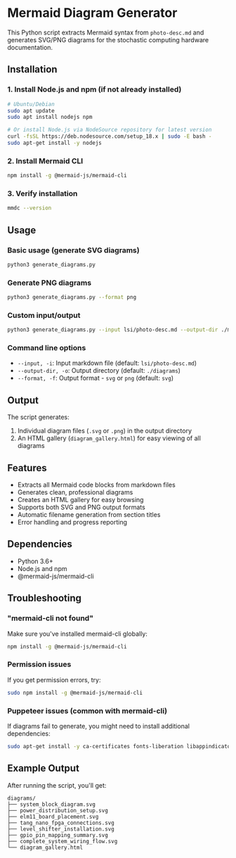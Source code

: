 # Mermaid Diagram Generator

This Python script extracts Mermaid syntax from `photo-desc.md` and generates SVG/PNG diagrams for the stochastic computing hardware documentation.

## Installation

### 1. Install Node.js and npm (if not already installed)
```bash
# Ubuntu/Debian
sudo apt update
sudo apt install nodejs npm

# Or install Node.js via NodeSource repository for latest version
curl -fsSL https://deb.nodesource.com/setup_18.x | sudo -E bash -
sudo apt-get install -y nodejs
```

### 2. Install Mermaid CLI
```bash
npm install -g @mermaid-js/mermaid-cli
```

### 3. Verify installation
```bash
mmdc --version
```

## Usage

### Basic usage (generate SVG diagrams)
```bash
python3 generate_diagrams.py
```

### Generate PNG diagrams
```bash
python3 generate_diagrams.py --format png
```

### Custom input/output
```bash
python3 generate_diagrams.py --input lsi/photo-desc.md --output-dir ./my-diagrams --format svg
```

### Command line options
- `--input, -i`: Input markdown file (default: `lsi/photo-desc.md`)
- `--output-dir, -o`: Output directory (default: `./diagrams`)
- `--format, -f`: Output format - `svg` or `png` (default: `svg`)

## Output

The script generates:
1. Individual diagram files (`.svg` or `.png`) in the output directory
2. An HTML gallery (`diagram_gallery.html`) for easy viewing of all diagrams

## Features

- Extracts all Mermaid code blocks from markdown files
- Generates clean, professional diagrams
- Creates an HTML gallery for easy browsing
- Supports both SVG and PNG output formats
- Automatic filename generation from section titles
- Error handling and progress reporting

## Dependencies

- Python 3.6+
- Node.js and npm
- @mermaid-js/mermaid-cli

## Troubleshooting

### "mermaid-cli not found"
Make sure you've installed mermaid-cli globally:
```bash
npm install -g @mermaid-js/mermaid-cli
```

### Permission issues
If you get permission errors, try:
```bash
sudo npm install -g @mermaid-js/mermaid-cli
```

### Puppeteer issues (common with mermaid-cli)
If diagrams fail to generate, you might need to install additional dependencies:
```bash
sudo apt-get install -y ca-certificates fonts-liberation libappindicator3-1 libasound2 libatk-bridge2.0-0 libatk1.0-0 libc6 libcairo2 libcups2 libdbus-1-3 libexpat1 libfontconfig1 libgbm1 libgcc1 libglib2.0-0 libgtk-3-0 libnspr4 libnss3 libpango-1.0-0 libpangoft2-1.0-0 libstdc++6 libx11-6 libx11-xcb1 libxcb1 libxcomposite1 libxcursor1 libxdamage1 libxext6 libxfixes3 libxi6 libxrandr2 libxrender1 libxss1 libxtst6 lsb-release wget xdg-utils
```

## Example Output

After running the script, you'll get:
```
diagrams/
├── system_block_diagram.svg
├── power_distribution_setup.svg
├── elm11_board_placement.svg
├── tang_nano_fpga_connections.svg
├── level_shifter_installation.svg
├── gpio_pin_mapping_summary.svg
├── complete_system_wiring_flow.svg
└── diagram_gallery.html
```